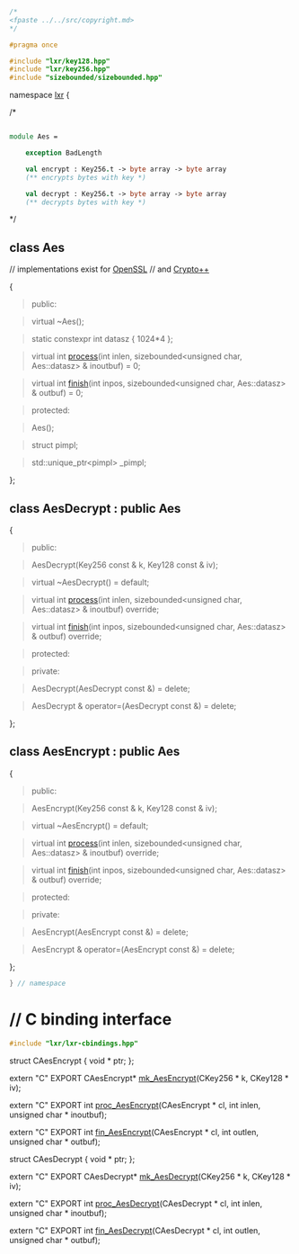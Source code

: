 ```cpp

/*
<fpaste ../../src/copyright.md>
*/

#pragma once

#include "lxr/key128.hpp"
#include "lxr/key256.hpp"
#include "sizebounded/sizebounded.hpp"

````

namespace [lxr](namespace.list) {

/*

```fsharp

module Aes =

    exception BadLength

    val encrypt : Key256.t -> byte array -> byte array
    (** encrypts bytes with key *)

    val decrypt : Key256.t -> byte array -> byte array
    (** decrypts bytes with key *)
```

*/

## class Aes

// implementations exist for [OpenSSL](aes_openssl.cpp.md)
// and [Crypto++](aes_cryptopp.cpp.md)

{

>public:

>virtual ~Aes();

>static constexpr int datasz { 1024*4 };

>virtual int [process](aes_functions.cpp.md)(int inlen, sizebounded&lt;unsigned char, Aes::datasz&gt; & inoutbuf) = 0;

>virtual int [finish](aes_functions.cpp.md)(int inpos, sizebounded&lt;unsigned char, Aes::datasz&gt; & outbuf) = 0;

>protected:

>Aes();

>struct pimpl;

>std::unique_ptr&lt;pimpl&gt; _pimpl;

};

## class AesDecrypt : public Aes

{

>public:

>AesDecrypt(Key256 const & k, Key128 const & iv);

>virtual ~AesDecrypt() = default;

>virtual int [process](aes_functions.cpp.md)(int inlen, sizebounded&lt;unsigned char, Aes::datasz&gt; & inoutbuf) override;

>virtual int [finish](aes_functions.cpp.md)(int inpos, sizebounded&lt;unsigned char, Aes::datasz&gt; & outbuf) override;

>protected:

>private:

>AesDecrypt(AesDecrypt const &) = delete;

>AesDecrypt & operator=(AesDecrypt const &) = delete;

};

## class AesEncrypt : public Aes

{

>public:

>AesEncrypt(Key256 const & k, Key128 const & iv);

>virtual ~AesEncrypt() = default;

>virtual int [process](aes_functions.cpp.md)(int inlen, sizebounded&lt;unsigned char, Aes::datasz&gt; & inoutbuf) override;

>virtual int [finish](aes_functions.cpp.md)(int inpos, sizebounded&lt;unsigned char, Aes::datasz&gt; & outbuf) override;

>protected:

>private:

>AesEncrypt(AesEncrypt const &) = delete;

>AesEncrypt & operator=(AesEncrypt const &) = delete;

};


```cpp
} // namespace
```

# // C binding interface
```cpp
#include "lxr/lxr-cbindings.hpp"
```

struct CAesEncrypt {
   void * ptr;
};

extern "C" EXPORT
CAesEncrypt* [mk_AesEncrypt](aes_cbindings.cpp.md)(CKey256 * k, CKey128 * iv);

extern "C" EXPORT
int [proc_AesEncrypt](aes_cbindings.cpp.md)(CAesEncrypt * cl, int inlen, unsigned char * inoutbuf);

extern "C" EXPORT
int [fin_AesEncrypt](aes_cbindings.cpp.md)(CAesEncrypt * cl, int outlen, unsigned char * outbuf);

struct CAesDecrypt {
   void * ptr;
};

extern "C" EXPORT
CAesDecrypt* [mk_AesDecrypt](aes_cbindings.cpp.md)(CKey256 * k, CKey128 * iv);

extern "C" EXPORT
int [proc_AesDecrypt](aes_cbindings.cpp.md)(CAesDecrypt * cl, int inlen, unsigned char * inoutbuf);

extern "C" EXPORT
int [fin_AesDecrypt](aes_cbindings.cpp.md)(CAesDecrypt * cl, int outlen, unsigned char * outbuf);

